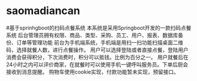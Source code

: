 # saomadiancan
#基于sprinhgboot的扫码点餐系统
本系统是采用Springboot开发的一款扫码点餐系统
后台管理员拥有权限、商品、类型、采购、员工、用户、报表、数据库备份、订单等管理功能
前台为手机端系统，手机端是用扫一扫功能扫描桌面二维码，选择就餐人数，进行点餐操作。
用户可以选择登陆或者直接点餐，登陆用户消费会获得积分，下次消费时，积分可以抵钱。比例为百分之一。
用户就餐后在24小时之内可以评价商家，在就餐时可以使用手机一键呼叫服务员。下单后厨会接收到消息提醒。
购物车使用cookie实现，付款功能暂未实现，预留接口。
